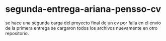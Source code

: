 # segunda-entrega-ariana-pensso-cv
se hace una segunda carga del proyecto final de un cv por falla en el envio de la primera entrega
se cargaron todos los archivos nuevamente en otro repositorio.
